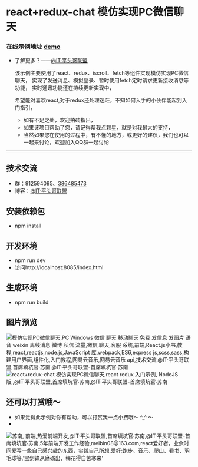 # react+redux-chat 模仿实现PC微信聊天

### 在线示例地址 [demo](https://meibin08.github.io/react-redux-chat/index.html "react+redux-chat 模仿实现PC微信聊天,react redux 入门示例, NodeJS 版,微信,聊天,mac chat,@IT·平头哥联盟,首席填坑官∙苏南,@IT·平头哥联盟-首席填坑官∙苏南")
+ 了解更多？——[@IT·平头哥联盟](https://honeybadger8.github.io/blog/ "@IT·平头哥联盟-首席填坑官∙苏南")


	该示例主要使用了react、redux、iscroll、fetch等组件实现模仿实现PC微信聊天，
	实现了发送消息、模拟登录、暂时使用fetch定时请求更新接收消息等功能，
	实时通讯功能还在持续更新实现中，

	希望能对喜欢react,对于redux还处理迷茫，不知如何入手的小伙伴能起到入门指引，
	- 如有不足之处，欢迎拍砖指出，
	- 如果该项目帮助了您，请记得帮我点颗星，就是对我最大的支持，
	- 当然如果您在使用的过程中，有不懂的地方，或更好的建议，我们也可以一起来讨论，欢迎加入QQ群一起讨论
****

## 技术交流
- 群：912594095、[386485473](https://shang.qq.com/wpa/qunwpa?idkey=d44baf17512787eb0e4f268849a3239d6b9675145a606e21b9a055176bd1c0e2 "React\redux技术交流群")
- 博客：[@IT·平头哥联盟](https://honeybadger8.github.io/blog/ "@IT·平头哥联盟-首席填坑官∙苏南")

## 安装依赖包
- npm install

## 开发环境
- npm run dev
- 访问http://localhost:8085/index.html

## 生成环境
- npm run build


## 图片预览
![模仿实现PC微信聊天,PC Windows 微信 聊天 移动聊天 免费 发信息 发图片 语音 weixin 离线消息 微博 私信 流量,微信,聊天,客服 系统,前端,React.js小书,教程,react,reactjs,node.js,JavaScript 库,webpack,ES6,express js,scss,sass,构建用户界面,组件化,入门教程,网易云音乐,网易云音乐 api,技术交流,@IT·平头哥联盟,首席填坑官∙苏南,@IT·平头哥联盟-首席填坑官∙苏南](https://meibin08.github.io/react-redux-chat/images/index.png)
![react+redux-chat 模仿实现PC微信聊天,react redux 入门示例, NodeJS 版,,@IT·平头哥联盟,首席填坑官∙苏南,@IT·平头哥联盟-首席填坑官∙苏南](https://meibin08.github.io/react-redux-chat/images/login.png)

## 还可以打赏哦～ 

- 如果觉得此示例对你有帮助，可以打赏我一点小费哦～ ^_^ ～
- 
![苏南, 前端,热爱前端开发,@IT·平头哥联盟,首席填坑官∙苏南,@IT·平头哥联盟-首席填坑官∙苏南,5年前端开发工作经验,meibin08@163.com,react爱好者，业余时间爱写一些自己感兴趣的东西，实践自己所想,爱好:跑步、音乐、爬山、看书、羽毛球等,'宝剑锋从磨砺出，梅花得自苦寒来'](https://meibin08.github.io/NeteaseCloudMusic-SSR/static/reward@x1.png?20180803)


